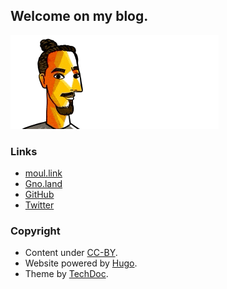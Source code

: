 ## Welcome on my blog.

![](https://raw.githubusercontent.com/moul/moul/main/contribute.gif)

### Links

- <i class="fa fa-link"></i> [moul.link](https://moul.link)
- <i class="fa fa-atom"></i> [Gno.land](https://test3.gno.land/r/demo/users:manfred)
- <i class="fa fa-code-compare"></i> [GitHub](https://github.com/moul)
- <i class="fa fa-hashtag"></i> [Twitter](https://twitter.com/moul)

### Copyright

- Content under [CC-BY](https://github.com/moul/bits.manfred.life/blob/main/LICENSE).
- Website powered by [Hugo](https://gohugo.io).
- Theme by [TechDoc](https://github.com/moul/hugo-theme-techdoc).

